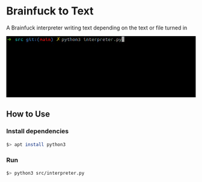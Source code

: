 
# Brainfuck to Text

A Brainfuck interpreter writing text depending on the text or file turned in

<img src="Demo.gif">

## How to Use

### Install dependencies

```bash
$> apt install python3
```

### Run

```bash
$> python3 src/interpreter.py
```
